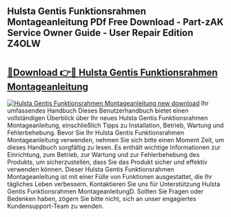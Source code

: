 ## Hulsta Gentis Funktionsrahmen Montageanleitung PDf Free Download - Part-zAK Service Owner Guide - User Repair Edition Z4OLW

# <h2><a href="http://df8bzu.blite.top/?on=Hulsta+Gentis+Funktionsrahmen+Montageanleitung">🔗Download 👉🔴 Hulsta Gentis Funktionsrahmen Montageanleitung</a></h2>

[![Hulsta Gentis Funktionsrahmen Montageanleitung new download](https://i.imgur.com/lujVjoI.png)](http://df8bzu.blite.top/?on=Hulsta+Gentis+Funktionsrahmen+Montageanleitung)
Ihr umfassendes Handbuch Dieses Benutzerhandbuch bietet einen vollständigen Überblick über Ihr neues Hulsta Gentis Funktionsrahmen Montageanleitung, einschließlich Tipps zu Installation, Betrieb, Wartung und Fehlerbehebung. Bevor Sie Ihr Hulsta Gentis Funktionsrahmen Montageanleitung verwenden, nehmen Sie sich bitte einen Moment Zeit, um dieses Handbuch sorgfältig zu lesen. Es enthält wichtige Informationen zur Einrichtung, zum Betrieb, zur Wartung und zur Fehlerbehebung des Produkts, um sicherzustellen, dass Sie das Produkt sicher und effektiv verwenden können. Dieser Hulsta Gentis Funktionsrahmen Montageanleitung ist mit einer Fülle von Funktionen ausgestattet, die Ihr tägliches Leben verbessern. Kontaktieren Sie uns für Unterstützung Hulsta Gentis Funktionsrahmen MontageanleitungD. Sollten Sie Fragen oder Bedenken haben, zögern Sie bitte nicht, sich an unser engagiertes Kundensupport-Team zu wenden.

